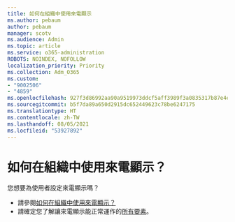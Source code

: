 ```yaml
---
title: 如何在組織中使用來電顯示
ms.author: pebaum
author: pebaum
manager: scotv
ms.audience: Admin
ms.topic: article
ms.service: o365-administration
ROBOTS: NOINDEX, NOFOLLOW
localization_priority: Priority
ms.collection: Adm_O365
ms.custom:
- "9002506"
- "4859"
ms.openlocfilehash: 927f3d86992aa90a9519973ddcf5aff3989f3a0835317b87e4e71af4558d28e6
ms.sourcegitcommit: b5f7da89a650d2915dc652449623c78be6247175
ms.translationtype: HT
ms.contentlocale: zh-TW
ms.lasthandoff: 08/05/2021
ms.locfileid: "53927892"
---
```

# <a name="how-can-caller-id-be-used-in-your-organization"></a>如何在組織中使用來電顯示？

您想要為使用者設定來電顯示嗎？

- 請參閱[如何在組織中使用來電顯示？](https://docs.microsoft.com/microsoftteams/how-can-caller-id-be-used-in-your-organization)
- 請確定您了解讓來電顯示能正常運作的[所有要素](https://docs.microsoft.com/microsoftteams/more-about-calling-line-id-and-calling-party-name)。
